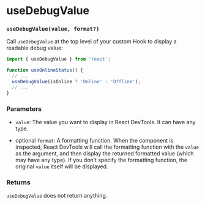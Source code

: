 # useDebugValue

### `useDebugValue(value, format?)`

Call `useDebugValue` at the top level of your custom Hook to display a readable debug value:

``` jsx
import { useDebugValue } from 'react';

function useOnlineStatus() {
  // ...
  useDebugValue(isOnline ? 'Online' : 'Offline');
  // ...
}
```

### Parameters

* `value`: The value you want to display in React DevTools. It can have any type.

* optional `format`: A formatting function. When the component is inspected, React DevTools will call the formatting function with the `value` as the argument, and then display the returned formatted value (which may have any type). If you don’t specify the formatting function, the original `value` itself will be displayed.

### Returns

`useDebugValue` does not return anything.